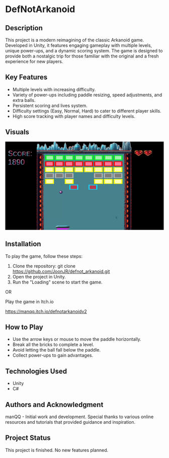 # DefNotArkanoid

## Description
This project is a modern reimagining of the classic Arkanoid game. Developed in Unity, it features engaging gameplay with multiple levels, unique power-ups, and a dynamic scoring system. The game is designed to provide both a nostalgic trip for those familiar with the original and a fresh experience for new players.

## Key Features
- Multiple levels with increasing difficulty.
- Variety of power-ups including paddle resizing, speed adjustments, and extra balls.
- Persistent scoring and lives system.
- Difficulty settings (Easy, Normal, Hard) to cater to different player skills.
- High score tracking with player names and difficulty levels.
  
## Visuals
![Gameplay](https://github.com/JoonJR/defnot_arkanoid/blob/main/Assets/Readme/Gameplay.gif)

## Installation
To play the game, follow these steps:

1. Clone the repository: git clone https://github.com/JoonJR/defnot_arkanoid.git
2. Open the project in Unity.
3. Run the "Loading" scene to start the game.

OR 

Play the game in Itch.io 

https://manqq.itch.io/defnotarkanoidv2

## How to Play
- Use the arrow keys or mouse to move the paddle horizontally.
- Break all the bricks to complete a level.
- Avoid letting the ball fall below the paddle.
- Collect power-ups to gain advantages.

## Technologies Used
- Unity
- C#

## Authors and Acknowledgment
manQQ - Initial work and development.
Special thanks to various online resources and tutorials that provided guidance and inspiration.

## Project Status
This project is finished. No new features planned. 
